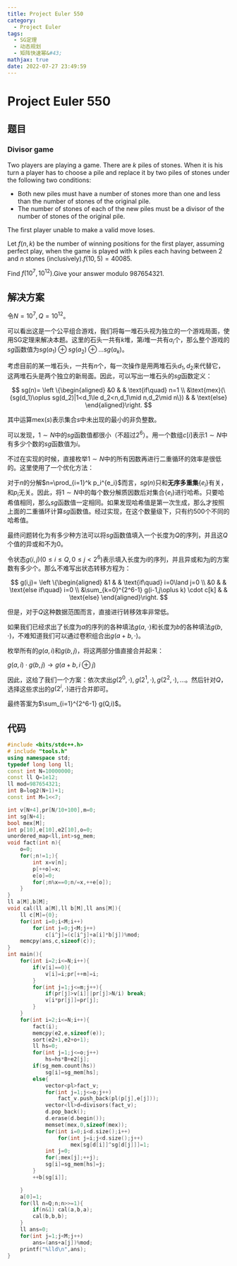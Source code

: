 ```yaml
---
title: Project Euler 550
category:
  - Project Euler
tags:
  - SG定理
  - 动态规划
  - 矩阵快速幂&#43;
mathjax: true
date: 2022-07-27 23:49:59
---
```


<escape><!-- more --></escape>

# Project Euler 550

## 题目

### Divisor game

Two players are playing a game. There are $k$ piles of stones. When it is his turn a player has to choose a pile and replace it by two piles of stones under the following two conditions:

- Both new piles must have a number of stones more than one and less than the number of stones of the original pile.
- The number of stones of each of the new piles must be a divisor of the number of stones of the original pile.

The first player unable to make a valid move loses.

Let $f(n,k)$ be the number of winning positions for the first player, assuming perfect play, when the game is played with k piles each having between $2$ and $n$ stones (inclusively).$f(10,5)=40085$.

Find $f(10^7,10^{12})$.Give your answer modulo $987654321$.

## 解决方案

令$N=10^7,Q=10^{12}$。

可以看出这是一个公平组合游戏，我们将每一堆石头视为独立的一个游戏局面，使用SG定理来解决本题。这里的石头一共有$k$堆，第$i$堆一共有$a_i$个，那么整个游戏的$sg$函数值为$sg(a_1)\oplus sg(a_2)\oplus\dots sg(a_k)$。

考虑目前的某一堆石头，一共有$n$个，每一次操作是用两堆石头$d_1,d_2$来代替它，这两堆石头是两个独立的新局面。因此，可以写出一堆石头的$sg$函数定义：

$$
sg(n)=
\left \{\begin{aligned}
  &0 & & \text{if\quad} n=1 \\
  &\text{mex}(\{sg(d_1)\oplus sg(d_2)|1<d_1\le d_2<n,d_1\mid n,d_2\mid n\}) & & \text{else}
\end{aligned}\right.
$$

其中运算$\text{mex}(s)$表示集合$s$中未出现的最小的非负整数。

可以发现，$1\sim N$中的$sg$函数值都很小（不超过$2^6$）。用一个数组$c[i]$表示$1\sim N$中有多少个数的$sg$函数值为$i$。

不过在实现的时候，直接枚举$1\sim N$中的所有因数再进行二重循环的效率是很低的。这里使用了一个优化方法：

对于$n$的分解$n=\prod_{i=1}^k p_i^{e_i}$而言，$sg(n)$只和**无序多重集**$\{e_i\}$有关，和$p_i$无关。因此，将$1\sim N$中的每个数分解质因数后对集合$\{e_i\}$进行哈希。只要哈希值相同，那么$sg$函数值一定相同。如果发现哈希值是第一次生成，那么才按照上面的二重循环计算$sg$函数值。经过实现，在这个数量级下，只有约$500$个不同的哈希值。

最终问题转化为有多少种方法可以将$sg$函数值填入一个长度为$Q$的序列，并且这$Q$个值的异或和不为$0$。

令状态$g(i,j)(0\le i\le Q,0\le j<2^6)$表示填入长度为$i$的序列，并且异或和为$j$的方案数有多少个。那么不难写出状态转移方程为：

$$
g(i,j)=
\left \{\begin{aligned}
  &1  & & \text{if\quad} i=0\land j=0 \\
  &0 & & \text{else if\quad} i=0 \\
  &\sum_{k=0}^{2^6-1} g(i-1,j\oplus k) \cdot c[k] & & \text{else}
\end{aligned}\right.
$$

但是，对于$Q$这种数据范围而言，直接进行转移效率非常低。

如果我们已经求出了长度为$a$的序列的各种填法$g(a,\cdot)$和长度为$b$的各种填法$g(b,\cdot)$，不难知道我们可以通过卷积组合出$g(a+b,\cdot)$。

枚举所有的$g(a,i)$和$g(b,j)$，将这两部分值直接合并起来：

$g(a,i)\cdot g(b,j)\rightarrow g(a+b,i\oplus j)$

因此，这给了我们一个方案：依次求出$g(2^0,\cdot),g(2^1,\cdot),g(2^2,\cdot),\dots$。然后针对$Q$，选择这些求出的$g(2^i,\cdot)$进行合并即可。

最终答案为$\sum_{i=1}^{2^6-1} g(Q,i)$。

## 代码

```C++
#include <bits/stdc++.h>
# include "tools.h"
using namespace std;
typedef long long ll;
const int N=10000000;
const ll Q=1e12;
ll mod=987654321;
int B=log2(N+1)+1;
const int M=1<<7;

int v[N+4],pr[N/10+100],m=0;
int sg[N+4];
bool mex[M];
int p[10],e[10],e2[10],o=0;
unordered_map<ll,int>sg_mem;
void fact(int n){
    o=0;
    for(;n!=1;){
        int x=v[n];
        p[++o]=x;
        e[o]=0;
        for(;n%x==0;n/=x,++e[o]);
    }
}
ll a[M],b[M];
void cal(ll a[M],ll b[M],ll ans[M]){
    ll c[M]={0};
    for(int i=0;i<M;i++)
        for(int j=0;j<M;j++)
            c[i^j]=(c[i^j]+a[i]*b[j])%mod;
    memcpy(ans,c,sizeof(c));
}
int main(){
    for(int i=2;i<=N;i++){
        if(v[i]==0){
            v[i]=i;pr[++m]=i;
        }
        for(int j=1;j<=m;j++){
            if(pr[j]>v[i]||pr[j]>N/i) break;
            v[i*pr[j]]=pr[j];
        }
    }
    for(int i=2;i<=N;i++){
        fact(i);
        memcpy(e2,e,sizeof(e));
        sort(e2+1,e2+o+1);
        ll hs=0;
        for(int j=1;j<=o;j++)
            hs=hs*B+e2[j];
        if(sg_mem.count(hs))
            sg[i]=sg_mem[hs];
        else{
            vector<pl>fact_v;
            for(int j=1;j<=o;j++)
                fact_v.push_back(pl(p[j],e[j]));
            vector<ll>d=divisors(fact_v);
            d.pop_back();
            d.erase(d.begin());
            memset(mex,0,sizeof(mex));
            for(int i=0;i<d.size();i++)
                for(int j=i;j<d.size();j++)
                    mex[sg[d[i]]^sg[d[j]]]=1;
            int j=0;
            for(;mex[j];++j);
            sg[i]=sg_mem[hs]=j;
        }
        ++b[sg[i]];

    }
    a[0]=1;
    for(ll n=Q;n;n>>=1){
        if(n&1) cal(a,b,a);
        cal(b,b,b);
    }
    ll ans=0;
    for(int j=1;j<M;j++)
        ans=(ans+a[j])%mod;
    printf("%lld\n",ans);
}

```
